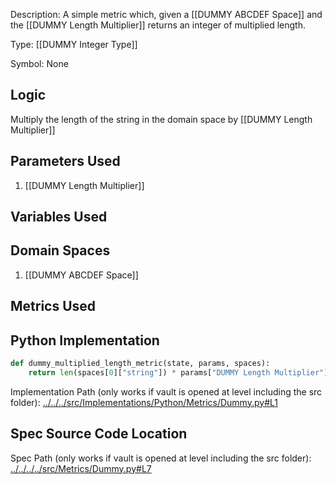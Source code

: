 Description: A simple metric which, given a [[DUMMY ABCDEF Space]] and the [[DUMMY Length Multiplier]] returns an integer of multiplied length.

Type: [[DUMMY Integer Type]]

Symbol: None

## Logic
Multiply the length of the string in the domain space by [[DUMMY Length Multiplier]]

## Parameters Used
1. [[DUMMY Length Multiplier]]

## Variables Used

## Domain Spaces
1. [[DUMMY ABCDEF Space]]
## Metrics Used
## Python Implementation
```python
def dummy_multiplied_length_metric(state, params, spaces):
    return len(spaces[0]["string"]) * params["DUMMY Length Multiplier"]
```
Implementation Path (only works if vault is opened at level including the src folder): [../../../src/Implementations/Python/Metrics/Dummy.py#L1](../../../src/Implementations/Python/Metrics/Dummy.py#L1)

## Spec Source Code Location

Spec Path (only works if vault is opened at level including the src folder): [../../../../src/Metrics/Dummy.py#L7](../../../../src/Metrics/Dummy.py#L7)


